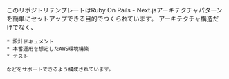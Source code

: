 
<div align="center">
    <img src="https://github.com/user-attachments/assets/cba6078b-7468-4e4f-b6d7-80f0b3d63080" alt="" >
</div>

このリポジトリテンプレートはRuby On Rails - Next.jsアーキテクチャパターンを簡単にセットアップできる目的でつくられています。
    アーキテクチャ構造だけでなく、
    
    * 設計ドキュメント
    * 本番運用を想定したAWS環境構築
    * テスト
    
    などをサポートできるよう構成されています。

<div align="center">
    <img src="https://github.com/user-attachments/assets/df2ba8ed-b8b1-4633-915d-c238467a28d6" alt="">
</div>

<div align="centere">
    <img src="https://github.com/user-attachments/assets/5697c61b-7b37-40a9-92e3-a153469e9ab6" alt="">
</div>
